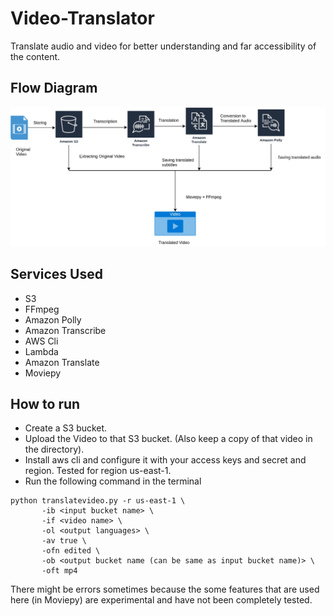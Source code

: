# Video-Translator

Translate audio and video for better understanding and far accessibility of the content.

## Flow Diagram
![Flow Diagram](assets/video-translator.jpg)

## Services Used
* S3
* FFmpeg
* Amazon Polly
* Amazon Transcribe
* AWS Cli
* Lambda
* Amazon Translate
* Moviepy

## How to run

* Create a S3 bucket.
* Upload the Video to that S3 bucket. (Also keep a copy of that video in the directory).
* Install aws cli and configure it with your access keys and secret and region. Tested for region us-east-1.
* Run the following command in the terminal

```
python translatevideo.py -r us-east-1 \
       -ib <input bucket name> \
       -if <video name> \
       -ol <output languages> \
       -av true \
       -ofn edited \
       -ob <output bucket name (can be same as input bucket name)> \
       -oft mp4
```


There might be errors sometimes because the some features that are used here (in Moviepy) are experimental and have not been completely tested.
